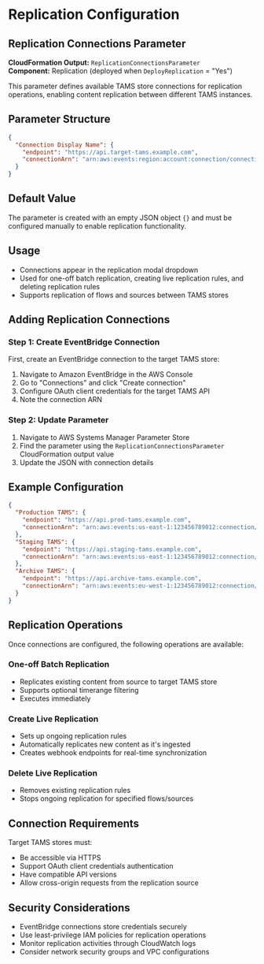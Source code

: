 # Replication Configuration

## Replication Connections Parameter

**CloudFormation Output:** `ReplicationConnectionsParameter`  
**Component:** Replication (deployed when `DeployReplication` = "Yes")

This parameter defines available TAMS store connections for replication operations, enabling content replication between different TAMS instances.

## Parameter Structure

```json
{
  "Connection Display Name": {
    "endpoint": "https://api.target-tams.example.com",
    "connectionArn": "arn:aws:events:region:account:connection/connection-name"
  }
}
```

## Default Value

The parameter is created with an empty JSON object `{}` and must be configured manually to enable replication functionality.

## Usage

- Connections appear in the replication modal dropdown
- Used for one-off batch replication, creating live replication rules, and deleting replication rules
- Supports replication of flows and sources between TAMS stores

## Adding Replication Connections

### Step 1: Create EventBridge Connection

First, create an EventBridge connection to the target TAMS store:

1. Navigate to Amazon EventBridge in the AWS Console
2. Go to "Connections" and click "Create connection"
3. Configure OAuth client credentials for the target TAMS API
4. Note the connection ARN

### Step 2: Update Parameter

1. Navigate to AWS Systems Manager Parameter Store
2. Find the parameter using the `ReplicationConnectionsParameter` CloudFormation output value
3. Update the JSON with connection details

## Example Configuration

```json
{
  "Production TAMS": {
    "endpoint": "https://api.prod-tams.example.com",
    "connectionArn": "arn:aws:events:us-east-1:123456789012:connection/prod-tams-connection"
  },
  "Staging TAMS": {
    "endpoint": "https://api.staging-tams.example.com", 
    "connectionArn": "arn:aws:events:us-east-1:123456789012:connection/staging-tams-connection"
  },
  "Archive TAMS": {
    "endpoint": "https://api.archive-tams.example.com",
    "connectionArn": "arn:aws:events:eu-west-1:123456789012:connection/archive-tams-connection"
  }
}
```

## Replication Operations

Once connections are configured, the following operations are available:

### One-off Batch Replication

- Replicates existing content from source to target TAMS store
- Supports optional timerange filtering
- Executes immediately

### Create Live Replication

- Sets up ongoing replication rules
- Automatically replicates new content as it's ingested
- Creates webhook endpoints for real-time synchronization

### Delete Live Replication  

- Removes existing replication rules
- Stops ongoing replication for specified flows/sources

## Connection Requirements

Target TAMS stores must:

- Be accessible via HTTPS
- Support OAuth client credentials authentication
- Have compatible API versions
- Allow cross-origin requests from the replication source

## Security Considerations

- EventBridge connections store credentials securely
- Use least-privilege IAM policies for replication operations
- Monitor replication activities through CloudWatch logs
- Consider network security groups and VPC configurations
